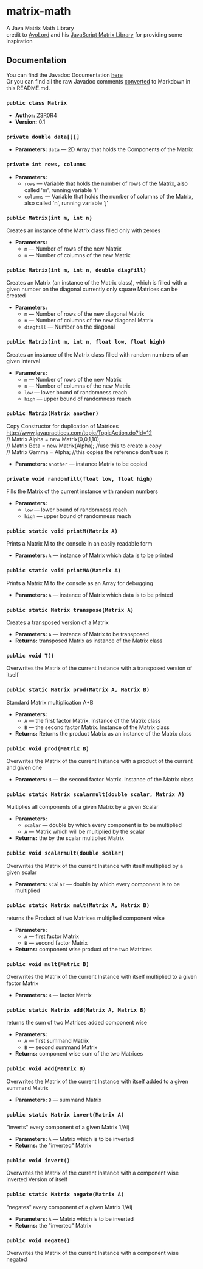 ﻿# matrix-math
A Java Matrix Math Library<br>
credit to [AvoLord](https://github.com/Avolord) and his [JavaScript Matrix Library](https://github.com/Avolord/AvoMatrix) for providing some inspiration
## Documentation
You can find the Javadoc Documentation [here](https://z3r0r4.github.io/matrix-math/Matrix.html)<br>
Or you can find all the raw Javadoc comments [converted](https://delight-im.github.io/Javadoc-to-Markdown) to Markdown in this README.md.

### `public class Matrix`

 * **Author:** Z3R0R4
 * **Version:** 0.1

### `private double data[][]`

 * **Parameters:** `data` — 2D Array that holds the Components of the Matrix

### `private int rows, columns`

 * **Parameters:**
   * `rows` — Variable that holds the number of rows of the Matrix, also called 'm', running variable 'i'
   * `columns` — Variable that holds the number of columns of the Matrix, also called 'n', running variable 'j'

### `public Matrix(int m, int n)`

Creates an instance of the Matrix class filled only with zeroes

 * **Parameters:**
   * `m` — Number of rows of the new Matrix
   * `n` — Number of columns of the new Matrix

### `public Matrix(int m, int n, double diagfill)`

Creates an Matrix (an instance of the Matrix class), which is filled with a given number on the diagonal currently only square Matrices can be created

 * **Parameters:**
   * `m` — Number of rows of the new diagonal Matrix
   * `n` — Number of columns of the new diagonal Matrix
   * `diagfill` — Number on the diagonal

### `public Matrix(int m, int n, float low, float high)`

Creates an instance of the Matrix class filled with random numbers of an given interval

 * **Parameters:**
   * `m` — Number of rows of the new Matrix
   * `n` — Number of columns of the new Matrix
   * `low` — lower bound of randomness reach
   * `high` — upper bound of randomness reach

### `public Matrix(Matrix another)`

Copy Constructor for duplication of Matrices <br> http://www.javapractices.com/topic/TopicAction.do?Id=12 <br> // Matrix Alpha = new Matrix(0,0,1,10); <br> // Matrix Beta = new Matrix(Alpha); //use this to create a copy <br> // Matrix Gamma = Alpha; //this copies the reference don't use it

 * **Parameters:** `another` — instance Matrix to be copied

### `private void randomfill(float low, float high)`

Fills the Matrix of the current instance with random numbers

 * **Parameters:**
   * `low` — lower bound of randomness reach
   * `high` — upper bound of randomness reach

### `public static void printM(Matrix A)`

Prints a Matrix M to the console in an easily readable form

 * **Parameters:** `A` — instance of Matrix which data is to be printed

### `public static void printMA(Matrix A)`

Prints a Matrix M to the console as an Array for debugging

 * **Parameters:** `A` — instance of Matrix which data is to be printed

### `public static Matrix transpose(Matrix A)`

Creates a transposed version of a Matrix

 * **Parameters:** `A` — instance of Matrix to be transposed
 * **Returns:** transposed Matrix as instance of the Matrix class

### `public void T()`

Overwrites the Matrix of the current Instance with a transposed version of itself

### `public static Matrix prod(Matrix A, Matrix B)`

Standard Matrix multiplication A*B

 * **Parameters:**
   * `A` — the first factor Matrix. Instance of the Matrix class
   * `B` — the second factor Matrix. Instance of the Matrix class
 * **Returns:** Returns the product Matrix as an instance of the Matrix class

### `public void prod(Matrix B)`

Overwrites the Matrix of the current Instance with a product of the current and given one

 * **Parameters:** `B` — the second factor Matrix. Instance of the Matrix class

### `public static Matrix scalarmult(double scalar, Matrix A)`

Multiplies all components of a given Matrix by a given Scalar

 * **Parameters:**
   * `scalar` — double by which every component is to be multiplied
   * `A` — Matrix which will be multiplied by the scalar
 * **Returns:** the by the scalar multiplied Matrix

### `public void scalarmult(double scalar)`

Overwrites the Matrix of the current Instance with itself multiplied by a given scalar

 * **Parameters:** `scalar` — double by which every component is to be multiplied

### `public static Matrix mult(Matrix A, Matrix B)`

returns the Product of two Matrices multiplied component wise

 * **Parameters:**
   * `A` — first factor Matrix
   * `B` — second factor Matrix
 * **Returns:** component wise product of the two Matrices

### `public void mult(Matrix B)`

Overwrites the Matrix of the current Instance with itself multiplied to a given factor Matrix

 * **Parameters:** `B` — factor Matrix

### `public static Matrix add(Matrix A, Matrix B)`

returns the sum of two Matrices added component wise

 * **Parameters:**
   * `A` — first summand Matrix
   * `B` — second summand Matrix
 * **Returns:** component wise sum of the two Matrices

### `public void add(Matrix B)`

Overwrites the Matrix of the current Instance with itself added to a given summand Matrix

 * **Parameters:** `B` — summand Matrix

### `public static Matrix invert(Matrix A)`

"inverts" every component of a given Matrix 1/Aij

 * **Parameters:** `A` — Matrix which is to be inverted
 * **Returns:** the "inverted" Matrix

### `public void invert()`

Overwrites the Matrix of the current Instance with a component wise inverted Version of itself

### `public static Matrix negate(Matrix A)`

"negates" every component of a given Matrix 1/Aij

 * **Parameters:** `A` — Matrix which is to be inverted
 * **Returns:** the "inverted" Matrix

### `public void negate()`

Overwrites the Matrix of the current Instance with a component wise negated

